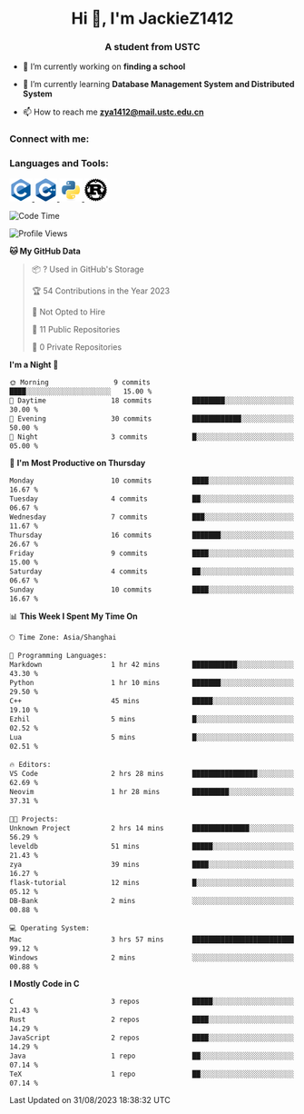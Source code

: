 <h1 align="center">Hi 👋, I'm JackieZ1412</h1>
<h3 align="center">A student from USTC</h3>

- 🔭 I’m currently working on **finding a school**

- 🌱 I’m currently learning **Database Management System and Distributed System**

- 📫 How to reach me **zya1412@mail.ustc.edu.cn**

<h3 align="left">Connect with me:</h3>
<p align="left">
</p>

<h3 align="left">Languages and Tools:</h3>
<p align="left"> <a href="https://www.cprogramming.com/" target="_blank" rel="noreferrer"> <img src="https://raw.githubusercontent.com/devicons/devicon/master/icons/c/c-original.svg" alt="c" width="40" height="40"/> </a> <a href="https://www.w3schools.com/cpp/" target="_blank" rel="noreferrer"> <img src="https://raw.githubusercontent.com/devicons/devicon/master/icons/cplusplus/cplusplus-original.svg" alt="cplusplus" width="40" height="40"/> </a> <a href="https://www.python.org" target="_blank" rel="noreferrer"> <img src="https://raw.githubusercontent.com/devicons/devicon/master/icons/python/python-original.svg" alt="python" width="40" height="40"/> </a> <a href="https://www.rust-lang.org" target="_blank" rel="noreferrer"> <img src="https://raw.githubusercontent.com/devicons/devicon/master/icons/rust/rust-plain.svg" alt="rust" width="40" height="40"/> </a> </p>



<!--START_SECTION:waka-->
![Code Time](http://img.shields.io/badge/Code%20Time-516%20hrs%2045%20mins-blue)

![Profile Views](http://img.shields.io/badge/Profile%20Views-0-blue)

**🐱 My GitHub Data** 

> 📦 ? Used in GitHub's Storage 
 > 
> 🏆 54 Contributions in the Year 2023
 > 
> 🚫 Not Opted to Hire
 > 
> 📜 11 Public Repositories 
 > 
> 🔑 0 Private Repositories 
 > 
**I'm a Night 🦉** 

```text
🌞 Morning                9 commits           ████░░░░░░░░░░░░░░░░░░░░░   15.00 % 
🌆 Daytime                18 commits          ████████░░░░░░░░░░░░░░░░░   30.00 % 
🌃 Evening                30 commits          ████████████░░░░░░░░░░░░░   50.00 % 
🌙 Night                  3 commits           █░░░░░░░░░░░░░░░░░░░░░░░░   05.00 % 
```
📅 **I'm Most Productive on Thursday** 

```text
Monday                   10 commits          ████░░░░░░░░░░░░░░░░░░░░░   16.67 % 
Tuesday                  4 commits           ██░░░░░░░░░░░░░░░░░░░░░░░   06.67 % 
Wednesday                7 commits           ███░░░░░░░░░░░░░░░░░░░░░░   11.67 % 
Thursday                 16 commits          ███████░░░░░░░░░░░░░░░░░░   26.67 % 
Friday                   9 commits           ████░░░░░░░░░░░░░░░░░░░░░   15.00 % 
Saturday                 4 commits           ██░░░░░░░░░░░░░░░░░░░░░░░   06.67 % 
Sunday                   10 commits          ████░░░░░░░░░░░░░░░░░░░░░   16.67 % 
```


📊 **This Week I Spent My Time On** 

```text
🕑︎ Time Zone: Asia/Shanghai

💬 Programming Languages: 
Markdown                 1 hr 42 mins        ███████████░░░░░░░░░░░░░░   43.30 % 
Python                   1 hr 10 mins        ███████░░░░░░░░░░░░░░░░░░   29.50 % 
C++                      45 mins             █████░░░░░░░░░░░░░░░░░░░░   19.10 % 
Ezhil                    5 mins              █░░░░░░░░░░░░░░░░░░░░░░░░   02.52 % 
Lua                      5 mins              █░░░░░░░░░░░░░░░░░░░░░░░░   02.51 % 

🔥 Editors: 
VS Code                  2 hrs 28 mins       ████████████████░░░░░░░░░   62.69 % 
Neovim                   1 hr 28 mins        █████████░░░░░░░░░░░░░░░░   37.31 % 

🐱‍💻 Projects: 
Unknown Project          2 hrs 14 mins       ██████████████░░░░░░░░░░░   56.29 % 
leveldb                  51 mins             █████░░░░░░░░░░░░░░░░░░░░   21.43 % 
zya                      39 mins             ████░░░░░░░░░░░░░░░░░░░░░   16.27 % 
flask-tutorial           12 mins             █░░░░░░░░░░░░░░░░░░░░░░░░   05.12 % 
DB-Bank                  2 mins              ░░░░░░░░░░░░░░░░░░░░░░░░░   00.88 % 

💻 Operating System: 
Mac                      3 hrs 57 mins       █████████████████████████   99.12 % 
Windows                  2 mins              ░░░░░░░░░░░░░░░░░░░░░░░░░   00.88 % 
```

**I Mostly Code in C** 

```text
C                        3 repos             █████░░░░░░░░░░░░░░░░░░░░   21.43 % 
Rust                     2 repos             ████░░░░░░░░░░░░░░░░░░░░░   14.29 % 
JavaScript               2 repos             ████░░░░░░░░░░░░░░░░░░░░░   14.29 % 
Java                     1 repo              ██░░░░░░░░░░░░░░░░░░░░░░░   07.14 % 
TeX                      1 repo              ██░░░░░░░░░░░░░░░░░░░░░░░   07.14 % 
```




 Last Updated on 31/08/2023 18:38:32 UTC
<!--END_SECTION:waka-->
